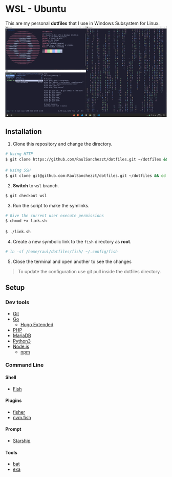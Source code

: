 # WSL - Ubuntu

This are my personal **dotfiles** that I use in Windows Subsystem for Linux.
![](assets/wsl-preview.png)

## Installation

1. Clone this repository and change the directory.

```bash
# Using HTTP
$ git clone https://github.com/RaulSanchezzt/dotfiles.git ~/dotfiles && cd ~/dotfiles

# Using SSH
$ git clone git@github.com:RaulSanchezzt/dotfiles.git ~/dotfiles && cd ~/dotfiles
```

2. **Switch** to `wsl` branch.

```bash
$ git checkout wsl
```

3. Run the script to make the symlinks.

```bash
# Give the current user execute permissions
$ chmod +x link.sh

$ ./link.sh
```

4. Create a new symbolic link to the `fish` directory as **root**.

```bash
# ln -sf /home/raul/dotfiles/fish/ ~/.config/fish
```

5. Close the terminal and open another to see the changes

> To update the configuration use git pull inside the dotfiles directory.

## Setup

### Dev tools

- [Git](https://git-scm.com/)
- [Go](https://go.dev/)
    - [Hugo Extended](https://gohugo.io/)
- [PHP](https://www.php.net/)
- [MariaDB](https://mariadb.com/)
- [Python3](https://www.python.org/)
- [Node.js](https://nodejs.org/en/)
    - [npm](https://www.npmjs.com/)


### Command Line

#### Shell

- [Fish](https://fishshell.com/)

#### Plugins

- [fisher](https://github.com/jorgebucaran/fisher)
- [nvm.fish](https://github.com/jorgebucaran/nvm.fish)

#### Prompt

- [Starship](https://starship.rs/)

#### Tools

- [bat](https://github.com/sharkdp/bat)
- [exa](https://github.com/ogham/exa)